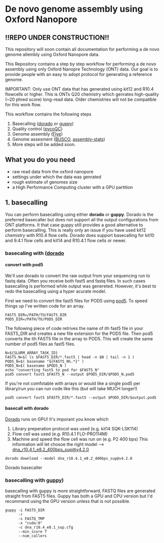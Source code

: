 # De novo genome assembly using Oxford Nanopore 
## !!REPO UNDER CONSTRUCTION!!
This repository will soon contain all documentation for performing a de novo genome allembly using Oxford Nanopore data.

This Repository contains a step by step workflow for performing a de novo assembly using only Oxford Nanopre Technology (ONT) data.
Our goal is to provide people with an easy to adopt protocol for generating a reference genome.


IMPORTANT: Only use ONT data that has generated using kit12 and R10.4 flowcells or higher. This is ONTs Q20 chemistry which genrates high-quality (~20 phred score) long-read data. Older chemistries will not be compatible for this work flow.

This workflow contains the following steps
1. Basecalling ([dorado](https://github.com/nanoporetech/dorado) or [guppy](https://timkahlke.github.io/LongRead_tutorials/BS_G.html))
2. Quality control ([pycoQC](https://github.com/a-slide/pycoQC))
3. Genome assembly ([Flye](https://github.com/fenderglass/Flye))
4. Genome assesment ([BUSCO](https://github.com/WenchaoLin/BUSCO-Mod), [assembly-stats](https://assembly-stats.readme.io/docs))
5. More steps will be added soon. 

## What you do you need
* raw read data from the oxford nanopore
* settings under which the data was genrated
* rough estimate of genomes size 
* a High Performance Computing cluster with a GPU partition

## 1. basecalling
You can perform basecalling using either **dorado** or **guppy**. Dorado is the preferred basecaller but does not support all the output configurations from ONT platforms. It that case guppy still provides a good alternative to perform basecalling. This is really only an issue if you have used kit12 chemistry with R10.4 flow cells. Dorado does support basecalling for kit10 and 9.4.1 flow cells and kit14 and R10.4.1 flow cells or newer.



### basecaling with ([dorado](https://github.com/nanoporetech/dorado)
#### convert with pod5
We'll use dorado to convert the raw output from your sequencing run to fastq data. Often you receive both fast5 and fastq files. In such cases basecalling is performed while output was genereted. However, it's best to redo the basecalling using a hyper acurate model.

First we need to convert the fast5 files for POD5 using [pod5](https://pod5-file-format.readthedocs.io/en/latest/).
To speed things up I've written code for an array.

```
FAST5_DIR=/PATH/TO/FAST5_DIR
POD5_DIR=/PATH/TO/POD5_DIR
```
The following piece of code retrives the name of ith fast5 file in your FAST5_DIR and creates a new file extension for the POD5 file. Then pod5 converts the ith FAST5 file in the array to POD5. This will create the same number of pod5 files as fast5 files.
```
N=${SLURM_ARRAY_TASK_ID}
FAST5_N=$( ls $FAST5_DIR/*.fast5 | head -n $N | tail -n 1 )
POD5_N=$( basename "${FAST5_N%.*}" )
POD5_N=$( basename $POD5_N ) 
echo "converting fast5 to pod for $FAST5_N"
pod5 convert fast5 $FAST5_N --output $POD5_DIR/$POD5_N.pod5
```
If you're not comfotable with arrays or would like a single pod5 per library/run you can run code like this (but will take MUCH longer!)
```
pod5 convert fast5 $FAST5_DIR/*.fast5 --output $POD5_DIR/$output.pod5
```
#### basecall with dorado
[Dorado](https://github.com/nanoporetech/dorado) runs on GPU!
It's imporant you know which 
1. Library preperation protocol was used (e.g. kit14 SQK-LSK114)
2. Flow cell was used (e.g. R10.4.1 FLO-PRO114M)
3. Machine and speed the flow cell was run on (e.g. P2 400 bps)
This information will let chosoe the right model --> dna_r10.4.1_e8.2_400bps_sup@v4.2.0
```
dorado download --model dna_r10.4.1_e8.2_400bps_sup@v4.2.0
```

Dorado basecaller 



### basecalling with [guppy](https://timkahlke.github.io/LongRead_tutorials/BS_G.html))
basecalling with guppy is more straightforward, FASTQ files are generated straight from FAST5 files.
Guppy has both a GPU and CPU version but I'd recommand using the GPU version unless that is not possible.

```
guppy -i FAST5_DIR
      -r
      -s FASTQ_TMP
      -x "cuda:0"
      -c dna_r10.4_e8.1_sup.cfg
      --min_score 7
      --num_callers

```